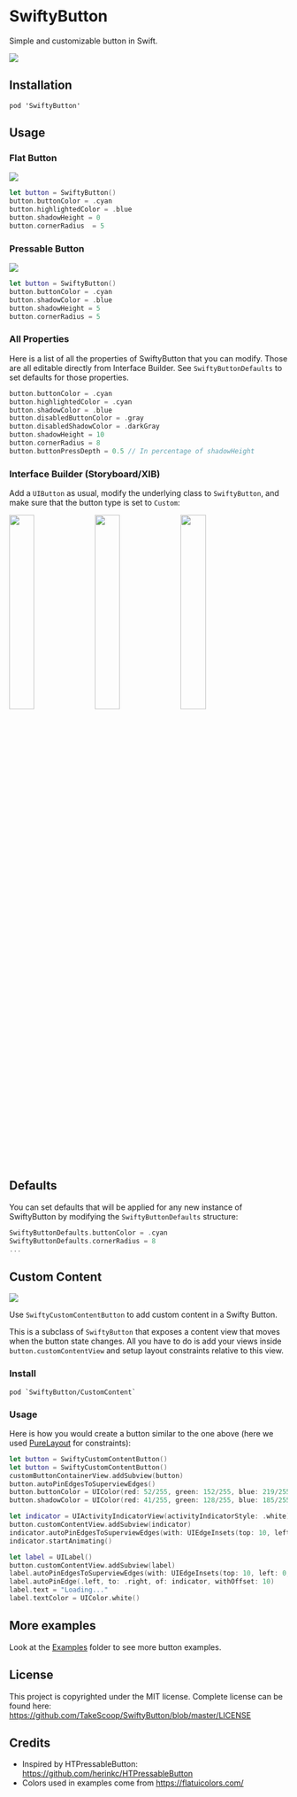 SwiftyButton
============

Simple and customizable button in Swift.

![](Examples/demo.gif)

Installation
------------

```
pod 'SwiftyButton'
```

Usage
-----

### Flat Button

![](Examples/flat-button.gif)

```swift
let button = SwiftyButton()
button.buttonColor = .cyan
button.highlightedColor = .blue
button.shadowHeight = 0
button.cornerRadius  = 5
```

### Pressable Button

![](Examples/pressable-button.gif)

```swift
let button = SwiftyButton()
button.buttonColor = .cyan
button.shadowColor = .blue
button.shadowHeight = 5
button.cornerRadius = 5
```

### All Properties

Here is a list of all the properties of SwiftyButton that you can modify. Those are all editable directly from Interface Builder. See `SwiftyButtonDefaults` to set defaults for those properties.

```swift
button.buttonColor = .cyan
button.highlightedColor = .cyan
button.shadowColor = .blue
button.disabledButtonColor = .gray
button.disabledShadowColor = .darkGray
button.shadowHeight = 10
button.cornerRadius = 8
button.buttonPressDepth = 0.5 // In percentage of shadowHeight
```

### Interface Builder (Storyboard/XIB)

Add a `UIButton` as usual, modify the underlying class to `SwiftyButton`, and make sure that the button type is set to `Custom`:

<img src="https://www.dropbox.com/s/krkj3klxcfxjsjf/Screenshot%202015-11-16%2015.35.59.png?raw=1" width="30%" style="vertical-align:top">
<img src="https://www.dropbox.com/s/4xtllxwjpqy3uia/Screenshot%202015-11-16%2015.33.45.png?raw=1" width="30%" style="vertical-align:top">
<img src="https://www.dropbox.com/s/2q78xgbh4rspv4b/Screenshot%202015-11-28%2022.00.21.png?raw=1" width="30%" style="vertical-align:top">


Defaults
--------

You can set defaults that will be applied for any new instance of SwiftyButton by modifying the `SwiftyButtonDefaults` structure:

```swift
SwiftyButtonDefaults.buttonColor = .cyan
SwiftyButtonDefaults.cornerRadius = 8
...
```

Custom Content
--------------

![](Examples/custom.gif)

Use `SwiftyCustomContentButton` to add custom content in a Swifty Button.

This is a subclass of `SwiftyButton` that exposes a content view that moves when the button state changes. All you have to do is add your views inside `button.customContentView` and setup layout constraints relative to this view.

### Install

```
pod `SwiftyButton/CustomContent`
```

### Usage

Here is how you would create a button similar to the one above (here we used [PureLayout](https://github.com/PureLayout/PureLayout) for constraints):

```swift
let button = SwiftyCustomContentButton()
let button = SwiftyCustomContentButton()
customButtonContainerView.addSubview(button)
button.autoPinEdgesToSuperviewEdges()
button.buttonColor = UIColor(red: 52/255, green: 152/255, blue: 219/255, alpha: 1)
button.shadowColor = UIColor(red: 41/255, green: 128/255, blue: 185/255, alpha: 1)

let indicator = UIActivityIndicatorView(activityIndicatorStyle: .white)
button.customContentView.addSubview(indicator)
indicator.autoPinEdgesToSuperviewEdges(with: UIEdgeInsets(top: 10, left: 15, bottom: 10, right: 0), excludingEdge: .right)
indicator.startAnimating()

let label = UILabel()
button.customContentView.addSubview(label)
label.autoPinEdgesToSuperviewEdges(with: UIEdgeInsets(top: 10, left: 0, bottom: 10, right: 10), excludingEdge: .left)
label.autoPinEdge(.left, to: .right, of: indicator, withOffset: 10)
label.text = "Loading..."
label.textColor = UIColor.white()
``` 

More examples
-------------

Look at the [Examples](Examples/) folder to see more button examples.

License
-------

This project is copyrighted under the MIT license. Complete license can be found here: <https://github.com/TakeScoop/SwiftyButton/blob/master/LICENSE>

Credits
-------

 - Inspired by HTPressableButton: <https://github.com/herinkc/HTPressableButton>
 - Colors used in examples come from <https://flatuicolors.com/>

